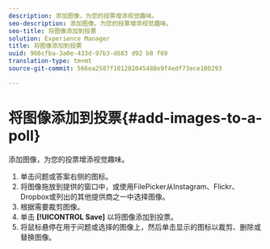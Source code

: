 ```yaml
---
description: 添加图像，为您的投票增添视觉趣味。
seo-description: 添加图像，为您的投票增添视觉趣味。
seo-title: 将图像添加到投票
solution: Experience Manager
title: 将图像添加到投票
uuid: 966cfba-3a0e-433d-97b3-d683 d92 b8 f69
translation-type: tm+mt
source-git-commit: 566ea2587f101202045488e9f4edf73ece100293

---
```



# 将图像添加到投票{#add-images-to-a-poll}

添加图像，为您的投票增添视觉趣味。

1. 单击问题或答案右侧的图标。
1. 将图像拖放到提供的窗口中，或使用FilePicker从Instagram、Flickr、Dropbox或列出的其他提供商之一中选择图像。
1. 根据需要裁剪图像。
1. 单击 **[!UICONTROL Save]** 以将图像添加到投票。
1. 将鼠标悬停在用于问题或选择的图像上，然后单击显示的图标以裁剪、删除或替换图像。
